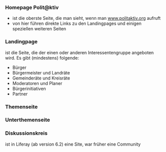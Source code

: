
### Homepage Polit@ktiv
 * ist die oberste Seite, die man sieht, wenn man www.politaktiv.org aufruft
 * von hier führen direkte Links zu den Landingpages und einigen speziellen weiteren Seiten


### Landingpage
ist die Seite, die der einen oder anderen Interessentengruppe angeboten wird. Es gibt (mindestens) folgende:

 * Bürger
 * Bürgermeister und Landräte
 * Gemeinderäte und Kreisräte
 * Moderatoren und Planer
 * Bürgerinitiativen
 * Partner


### Themenseite

### Unterthemenseite

### Diskussionskreis
ist in Liferay (ab version 6.2) eine Site, war früher eine Community
